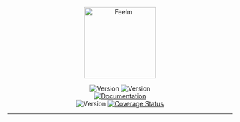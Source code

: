 <p align="center">
  <img src="https://i.imgur.com/irnKSr0.png" height="160" alt="Feelm" /><br/>
</p>

<p align="center">
 <img src="https://img.shields.io/pub/v/string_extensions?color=637d0d&style=for-the-badge" alt="Version" /> <img src="https://img.shields.io/github/languages/code-size/esentis/string_extensions?color=637d0d&style=for-the-badge&label=size" alt="Version" /></br>
  <a href='https://pub.dev/documentation/string_extensions/latest/string_extensions/MiscExtensions.html'><img src="https://img.shields.io/badge/Check-Documentation-blue?style=for-the-badge&logo=readthedocs" alt="Documentation" /></a><br>
 <img src="https://travis-ci.com/esentis/string_extensions.svg?branch=master" alt="Version" />
 <a href='https://coveralls.io/github/esentis/string_extensions?branch=master'><img src='https://coveralls.io/repos/github/esentis/string_extensions/badge.svg?branch=master' alt='Coverage Status' /></a>
</p>

---
